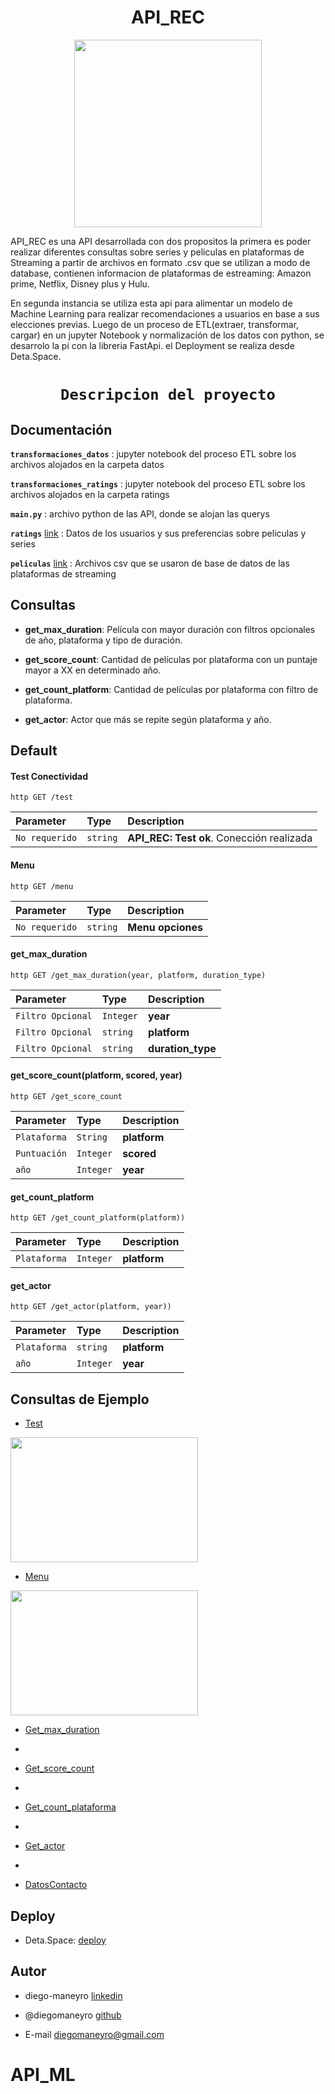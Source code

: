 # <h1 align=center> **API_REC** </h1>

<p align="center">
<img src="https://github.com/diegomaneyro/API_REC/blob/main/src/logo.png"  height=300>
</p>


API_REC es una API desarrollada con dos propositos la primera es poder realizar diferentes consultas sobre series y peliculas en plataformas de Streaming a 
partir de archivos en formato .csv que se utilizan a modo de database, contienen informacion de plataformas de estreaming: Amazon prime, Netflix, Disney plus y 
Hulu. 

En segunda instancia se utiliza esta api para alimentar un modelo de Machine Learning para realizar recomendaciones a usuarios en base a sus elecciones 
previas. Luego de un proceso de ETL(extraer, transformar, cargar) en un jupyter Notebook y normalización de los datos con python, se desarrolo la pi con la 
libreria FastApi. el Deployment se realiza desde Deta.Space.

# <h1 align=center>**`Descripcion del proyecto`**</h1>


## Documentación

**`transformaciones_datos`** : jupyter notebook del proceso ETL sobre los archivos alojados en la carpeta datos


**`transformaciones_ratings`** : jupyter notebook del proceso ETL sobre los archivos alojados en la carpeta ratings


**`main.py`** : archivo python de las API, donde se alojan las querys


**`ratings`** [link](https://drive.google.com/file/d/1cucDq5gdXSD8Q69KN4cOsIbkotHVM3gA/view?usp=share_link) : Datos de los usuarios y sus preferencias sobre peliculas y series


**`peliculas`** [link](https://drive.google.com/file/d/1wRHYGI-SGKNUrYTN8cNXyjdlkTMf1lSv/view?usp=sharing) : Archivos csv que se usaron de base de datos de las plataformas de streaming



## Consultas

+ **get_max_duration**: Película con mayor duración con filtros opcionales de año, plataforma y tipo de duración.


+ **get_score_count**: Cantidad de películas por plataforma con un puntaje mayor a XX en determinado año.


+ **get_count_platform**: Cantidad de películas por plataforma con filtro de plataforma.


+ **get_actor**: Actor que más se repite según plataforma y año. 


## Default

#### Test Conectividad

``http
  GET /test
``

| Parameter | Type     | Description                |
| :-------- | :------- | :------------------------- |
| `No requerido` | `string` | **API_REC: Test ok**. Conección realizada  |



#### Menu

``http
  GET /menu
``

| Parameter | Type     | Description                       |
| :-------- | :------- | :-------------------------------- |
| `No requerido`      | `string` | **Menu opciones**|



#### get_max_duration

``http
  GET /get_max_duration(year, platform, duration_type)
``

| Parameter | Type     | Description                |
| :-------- | :------- | :------------------------- |
| `Filtro Opcional` | `Integer` | **year** |
| `Filtro Opcional` | `string` | **platform**  |
| `Filtro Opcional` | `string` | **duration_type** |



#### get_score_count(platform, scored, year)

``http
  GET /get_score_count
``

| Parameter | Type     | Description                |
| :-------- | :------- | :------------------------- |
| `Plataforma` | `String` | **platform** |
| `Puntuación` | `Integer` | **scored**  |
| `año` | `Integer` | **year**|


#### get_count_platform

``http
  GET /get_count_platform(platform))
``

| Parameter | Type     | Description                |
| :-------- | :------- | :------------------------- |
| `Plataforma` | `Integer` | **platform** |


#### get_actor

``http
  GET /get_actor(platform, year))
``

| Parameter | Type     | Description                |
| :-------- | :------- | :------------------------- |
| `Plataforma` | `string` | **platform** |
| `año` | `Integer` | **year**  |

## Consultas de Ejemplo

+ [Test](https://pi_1-1-s3688866.deta.app/docs#/default/test_Test_get)
<p align="left">
<img src="https://github.com/diegomaneyro/API_REC/blob/main/src/test.PNG" width="300" height="200">
</p>

+ [Menu](https://pi_1-1-s3688866.deta.app/docs#/default/menu_Menu_get)
<p align="left">
<img src="https://github.com/diegomaneyro/API_REC/blob/main/src/menu.PNG" width="300" height=200>
</p>

+ [Get_max_duration](https://pi_1-1-s3688866.deta.app/docs#/default/get_max_duration_get_max_duration_get)

*

+ [Get_score_count](https://pi_1-1-s3688866.deta.app/docs#/default/get_score_count_get_score_count__platform___scored___year__get)

*

+ [Get_count_plataforma](https://pi_1-1-s3688866.deta.app/docs#/default/get_count_plataforma_get_count_plataforma__platform__get)

*

+ [Get_actor](https://pi_1-1-s3688866.deta.app/docs#/default/get_actor_get_actor__platform___year__get) 

*

+ [DatosContacto](https://pi_1-1-s3688866.deta.app/docs#/default/DatosContacto_Autor_get)


## Deploy
+ Deta.Space: [deploy](https://deta.space/discovery/@diegomaneyro/api_rec)



## Autor

+ diego-maneyro [linkedin](https://www.linkedin.com/in/diego-maneyro/)


+ @diegomaneyro [github](https://www.github.com/octokatherine)


+ E-mail diegomaneyro@gmail.com
# API_ML
